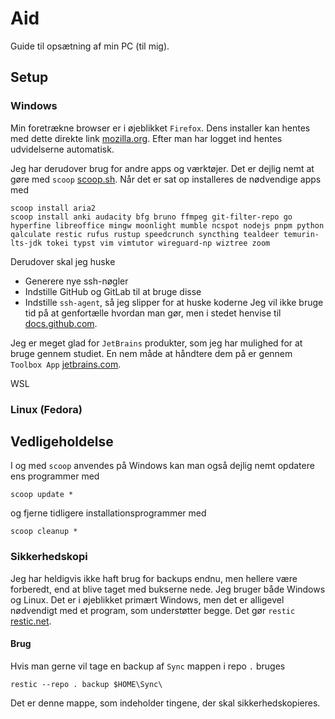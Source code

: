 # Aid
Guide til opsætning af min PC (til mig).

## Setup

### Windows
Min foretrækne browser er i øjeblikket `Firefox`. Dens installer kan hentes
med dette direkte link 
[mozilla.org](https://download.mozilla.org/?product=firefox-latest-ssl&os=win64&lang=da). 
Efter man har logget ind hentes udvidelserne automatisk.

Jeg har derudover brug for andre apps og værktøjer. Det er dejlig nemt at gøre 
med `scoop` [scoop.sh](https://scoop.sh/). Når det er sat op installeres
de nødvendige apps med

```
scoop install aria2
scoop install anki audacity bfg bruno ffmpeg git-filter-repo go hyperfine libreoffice mingw moonlight mumble ncspot nodejs pnpm python qalculate restic rufus rustup speedcrunch syncthing tealdeer temurin-lts-jdk tokei typst vim vimtutor wireguard-np wiztree zoom
```

Derudover skal jeg huske
- Generere nye ssh-nøgler
- Indstille GitHub og GitLab til at bruge disse
- Indstille `ssh-agent`, så jeg slipper for at huske koderne
Jeg vil ikke bruge tid på at genfortælle hvordan man gør, men i stedet henvise til 
[docs.github.com](https://docs.github.com/en/authentication/connecting-to-github-with-ssh/generating-a-new-ssh-key-and-adding-it-to-the-ssh-agent).

Jeg er meget glad for `JetBrains` produkter, som jeg har mulighed for at bruge
gennem studiet. En nem måde at håndtere dem på er gennem `Toolbox App` 
[jetbrains.com](https://www.jetbrains.com/toolbox-app/).

WSL



### Linux (Fedora)


## Vedligeholdelse

I og med `scoop` anvendes på Windows kan man også dejlig nemt opdatere ens
programmer med
```
scoop update *
```
og fjerne tidligere installationsprogrammer med
```
scoop cleanup *
```

### Sikkerhedskopi
Jeg har heldigvis ikke haft brug for backups endnu, men hellere være forberedt,
end at blive taget med bukserne nede. Jeg bruger både Windows og Linux. 
Det er i øjeblikket primært Windows, men det er alligevel nødvendigt med et
program, som understøtter begge. Det gør `restic` 
[restic.net](https://restic.net/).

#### Brug
Hvis man gerne vil tage en backup af `Sync` mappen i repo `.` bruges
```
restic --repo . backup $HOME\Sync\
```
Det er denne mappe, som indeholder tingene, der skal sikkerhedskopieres.
